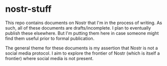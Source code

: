 # nostr-stuff
This repo contains documents on Nostr that I'm in the process of writing. As such, all of these documents are drafts/incomplete.
I plan to eventually publish these elsewhere. But I'm putting them here in case someone might find them useful prior to formal publication.

The general theme for these documents is my assertion that Nostr is not a social media protocol.
I aim to explore the frontier of Nostr (which is itself a frontier) where social media is not present.
